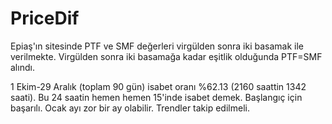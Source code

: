 # PriceDif

Epiaş'ın sitesinde PTF ve SMF değerleri virgülden sonra iki basamak ile verilmekte. Virgülden sonra iki basamağa kadar eşitlik olduğunda PTF=SMF alındı. 

1 Ekim-29 Aralık (toplam 90 gün) isabet oranı %62.13 (2160 saattin 1342 saati). Bu 24 saatin hemen hemen 15'inde isabet demek. Başlangıç için başarılı. Ocak ayı zor bir ay olabilir. Trendler takip edilmeli.
